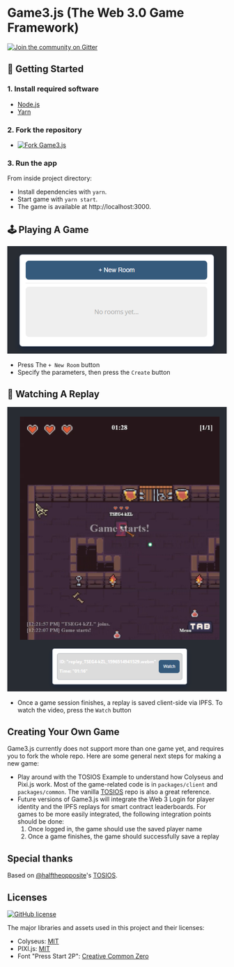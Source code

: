 # Game3.js (The Web 3.0 Game Framework)

[![Join the community on Gitter](https://img.shields.io/gitter/room/alto-io/game3-js?style=for-the-badge)](https://gitter.im/game3-js/community)

## 🚀 Getting Started

### 1. Install required software

 * [Node.js](https://nodejs.org/en/download/)
 * [Yarn](https://yarnpkg.com/getting-started/install)

### 2. Fork the repository

* [![Fork Game3.js](https://img.shields.io/github/forks/alto-io/game3.js.svg?style=social&label=Fork%20Game3.js&maxAge=2592000)](https://GitHub.com/alto-io/game3.js/fork)

### 3. Run the app

From inside project directory:
* Install dependencies with `yarn`.
* Start game with `yarn start`.
* The game is available at http://localhost:3000.

## 🕹 Playing A Game

 ![New Room Button](images/newroom.png?raw=true "New Room Button")

 * Press The `+ New Room` button
 * Specify the parameters, then press the `Create` button

## 📼 Watching A Replay

 ![Watch Replay](images/watchreplay.png?raw=true "Watch Replay")

 * Once a game session finishes, a replay is saved client-side via IPFS. To watch the video, press the `Watch` button

## Creating Your Own Game

Game3.js currently does not support more than one game yet, and requires you to fork the whole repo. Here are some general next steps for making a new game: 

  * Play around with the TOSIOS Example to understand how Colyseus and Pixi.js work. Most of the game-related code is in `packages/client` and `packages/common`. The vanilla [TOSIOS](https://github.com/halftheopposite/tosios) repo is also a great reference.
  * Future versions of Game3.js will integrate the Web 3 Login for player identity and the IPFS replays for smart contract leaderboards. For games to be more easily integrated, the following integration points should be done:
	  1. Once logged in, the game should use the saved player name
	  2. Once a game finishes, the game should successfully save a replay


## Special thanks

Based on [@halftheopposite](https://github.com/halftheopposite)'s [TOSIOS](https://github.com/halftheopposite/tosios).

## Licenses

[![GitHub license](https://img.shields.io/badge/license-MIT-blue.svg?style=for-the-badge)](https://github.com/alto-io/game3.js/blob/master/LICENSE)

The major libraries and assets used in this project and their licenses:

* Colyseus: [MIT](https://github.com/colyseus/colyseus/blob/master/LICENSE)
* PIXI.js: [MIT](https://github.com/pixijs/pixi.js/blob/dev/LICENSE)
* Font "Press Start 2P": [Creative Common Zero](http://www.zone38.net/font/)
